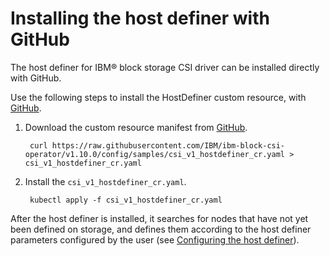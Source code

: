 # Installing the host definer with GitHub

The host definer for IBM® block storage CSI driver can be installed directly with GitHub.

Use the following steps to install the HostDefiner custom resource, with [GitHub](https://github.com/IBM/ibm-block-csi-operator).

1. Download the custom resource manifest from [GitHub](https://github.com/IBM/ibm-block-csi-operator).

        curl https://raw.githubusercontent.com/IBM/ibm-block-csi-operator/v1.10.0/config/samples/csi_v1_hostdefiner_cr.yaml > csi_v1_hostdefiner_cr.yaml

2. Install the `csi_v1_hostdefiner_cr.yaml`.

        kubectl apply -f csi_v1_hostdefiner_cr.yaml

After the host definer is installed, it searches for nodes that have not yet been defined on storage, and defines them according to the host definer parameters configured by the user (see [Configuring the host definer](../configuration/configuring_hostdefiner)).
